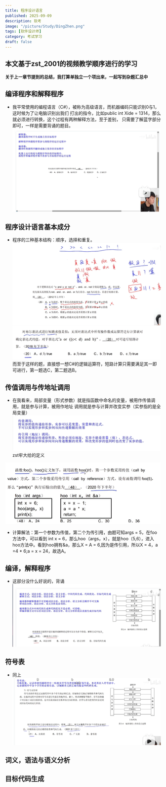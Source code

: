 ```yaml
---
title: 程序设计语言
published: 2025-09-09
description: 软考
image: "/picture/Study/DingZhen.png"
tags: [软件设计师]
category: 考试学习
draft: false
---
```

## 本文基于zst_2001的视频教学顺序进行的学习

**关于上一章节提到的总结，我打算单独立一个项出来，一起写到杂题汇总中**

## 编译程序和解释程序
- 我平常使用的编程语言（C#），被称为高级语言，而机器编码只能识别0与1，这时候为了让电脑识别出我们
打出的指令，比如public int Xide = 1314，那么就必须进行转换，这个过程有两种解释方法，至于差别，
只需要了解蓝字部分即可，一样是需要背诵的题目。
![alt text](image-34.png)

## 程序设计语言基本成分
- 程序的三种基本结构：顺序，选择和重复。
![alt text](image-35.png)
![alt text](image-36.png)
而至于这样的题，直接想一想C#的逻辑运算符，短路计算只需要满足其一即可进行，第一题选C，第二题选B。

## 传值调用与传地址调用
- 在我看来，局部变量（形式参数）就是指函数中命名的变量，被用作传值调用，就是参与计算，被用作地址
调用就是参与计算并改变实参（实参指的是全局变量）
![alt text](image-37.png)
zst牢大给的定义

![alt text](image-38.png)
- 计算解法：第一个参数为传值，第二个为传引用，由题可知args = 5，在foo方法中，可以看到 int x
= 6，那么hoo（args，x），就是hoo（5,6），进入hoo方法中。看到hoo拥有&a，那么X = A = 6,因为是传引用，所以X = 4，a =4 * 6;a = x = 24，故选A。

## 编译，解释程序
- 这部分没什么好说的，背诵
![alt text](image-39.png)

## 符号表
- 同上
![alt text](image-40.png)

## 词义，语法与语义分析

## 目标代码生成